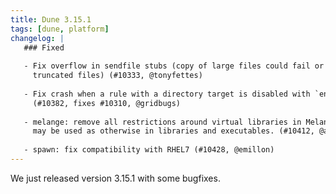 ```yaml
---
title: Dune 3.15.1
tags: [dune, platform]
changelog: |
   ### Fixed
   
   - Fix overflow in sendfile stubs (copy of large files could fail or end with
     truncated files) (#10333, @tonyfettes)
   
   - Fix crash when a rule with a directory target is disabled with `enabled_if`
     (#10382, fixes #10310, @gridbugs)
   
   - melange: remove all restrictions around virtual libraries in Melange. They
     may be used as otherwise in libraries and executables. (#10412, @anmonteiro)
   
   - spawn: fix compatibility with RHEL7 (#10428, @emillon)
---
```


We just released version 3.15.1 with some bugfixes.

